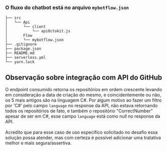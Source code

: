### O fluxo do chatbot está no arquivo ```mybotflow.json```

```
├── src
│   └── Api
│       └── client
│           └── apiOctokit.js
│       Flow
│       └── mybotflow.json
├── .gitignore
├── package.json
├── README.md
├── serverless.yml
└── yarn.lock
```
## Observação sobre integração com API do GitHub

O endpoint consumido retorna os repositórios em ordem crescente levando em consideração a data de criação do mesmo, e coincidentemente ou não, os 5 mais antigos são na linguagem C#. Por algum motivo ao fazer um filtro por 'C#' pelo campo ```language``` no response da API, não estava retornando todos os repositórios de fato, e também o repositório "CorrectNumber" apesar de ser em C#, esse campo ```language``` está como null no response da API.</br></br>
Acredito que para esse caso de uso especifico solicitado no desafio essa solução possa atender, mas com certeza é possível adicionar uma tratativa melhor e mais segura/assertiva. 


